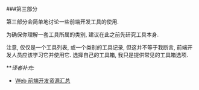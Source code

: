 ###第三部分

第三部分会简单地讨论一些前端开发工具的使用.

为确保你理解一套工具所属的类别, 建议在此之前先研究工具本身.

注意, 仅仅是一个工具列表, 或一个类别的工具记录, 但这并不等于我断言, 前端开发人员应该学习它并使用它. 选择自己的工具箱, 我只是提供常见的工具箱选项.

***译者补充:*

* [Web 前端开发资源汇总](https://github.com/lyfeyaj/awesome-resources#web-%E5%89%8D%E7%AB%AF)
